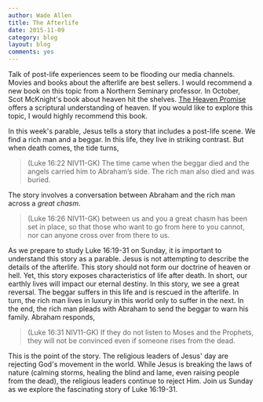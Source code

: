 ```yaml
---
author: Wade Allen
title: The Afterlife
date: 2015-11-09
category: blog
layout: blog
comments: yes
---
```

 
Talk of post-life experiences seem to be flooding our media channels. Movies and books about the afterlife are best sellers. I would recommend a new book on this topic from a Northern Seminary professor. In October, Scot McKnight's book about heaven hit the shelves. [The Heaven Promise](http://www.amazon.com/The-Heaven-Promise-Engaging-Bibles/dp/1601426283) offers a scriptural understanding of heaven. If you would like to explore this topic, I would highly recommend this book.

In this week's parable, Jesus tells a story that includes a post-life scene. We find a rich man and a beggar. In this life, they live in striking contrast. But when death comes, the tide turns,

>(Luke 16:22 NIV11-GK) The time came when the beggar died and the angels carried him to Abraham’s side. The rich man also died and was buried. 

The story involves a conversation between Abraham and the rich man across a *great chasm*.

>(Luke 16:26 NIV11-GK) between us and you a great chasm has been set in place, so that those who want to go from here to you cannot, nor can anyone cross over from there to us.

As we prepare to study Luke 16:19-31 on Sunday, it is important to understand this story as a parable. Jesus is not attempting to describe the details of the afterlife. This story should not form our doctrine of heaven or hell. Yet, this story exposes characteristics of life after death. In short, our earthly lives will impact our eternal destiny. In this story, we see a great reversal. The beggar suffers in this life and is rescued in the afterlife. In turn, the rich man lives in luxury in this world only to suffer in the next. In the end, the rich man pleads with Abraham to send the beggar to warn his family. Abraham responds,

>(Luke 16:31 NIV11-GK) If they do not listen to Moses and the Prophets, they will not be convinced even if someone rises from the dead.

This is the point of the story. The religious leaders of Jesus' day are rejecting God's movement in the world. While Jesus is breaking the laws of nature (calming storms, healing the blind and lame, even raising people from the dead), the religious leaders continue to reject Him. Join us Sunday as we explore the fascinating story of Luke 16:19-31.



